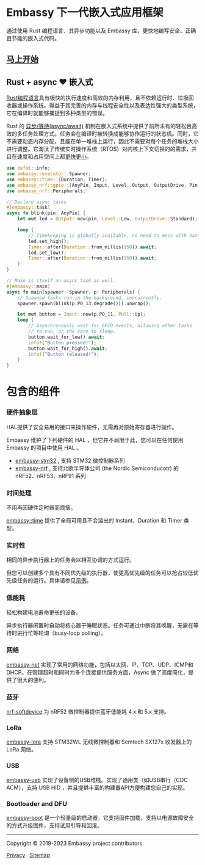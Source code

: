 # Embassy 下一代嵌入式应用框架
通过使用 Rust 编程语言、其异步功能以及 Embassy 库，更快地编写安全、正确且节能的嵌入式代码。

## [马上开始](https://embassy.dev/book/dev/getting_started.html)

## Rust + async ❤️ 嵌入式

[Rust编程语言](https://www.rust-lang.org/)具有极快的执行速度和高效的内存利用，且不依赖运行时、垃圾回收器或操作系统。得益于其完善的内存与线程安全性以及表达性强大的类型系统，它在编译时就能够捕捉到多种类型的错误。

Rust 的 [异步/等待(async/await)](https://rust-lang.github.io/async-book/) 机制在嵌入式系统中提供了前所未有的轻松且高效的多任务处理方式。任务会在编译时被转换成能够协作运行的状态机。同时，它不需要动态内存分配，且能在单一堆栈上运行，因此不需要对每个任务的堆栈大小进行调整。它淘汰了传统实时操作系统（RTOS）对内核上下文切换的的需求，并且在速度和占用空间上都[更快更小](https://tweedegolf.nl/en/blog/65/async-rust-vs-rtos-showdown)。

```rust
use defmt::info;
use embassy::executor::Spawner;
use embassy::time::{Duration, Timer};
use embassy_nrf::gpio::{AnyPin, Input, Level, Output, OutputDrive, Pin, Pull};
use embassy_nrf::Peripherals;

// Declare async tasks
#[embassy::task]
async fn blink(pin: AnyPin) {
    let mut led = Output::new(pin, Level::Low, OutputDrive::Standard);

    loop {
        // Timekeeping is globally available, no need to mess with hardware timers.
        led.set_high();
        Timer::after(Duration::from_millis(150)).await;
        led.set_low();
        Timer::after(Duration::from_millis(150)).await;
    }
}

// Main is itself an async task as well.
#[embassy::main]
async fn main(spawner: Spawner, p: Peripherals) {
    // Spawned tasks run in the background, concurrently.
    spawner.spawn(blink(p.P0_13.degrade())).unwrap();

    let mut button = Input::new(p.P0_11, Pull::Up);
    loop {
        // Asynchronously wait for GPIO events, allowing other tasks
        // to run, or the core to sleep.
        button.wait_for_low().await;
        info!("Button pressed!");
        button.wait_for_high().await;
        info!("Button released!");
    }
}
```

# 包含的组件

### 硬件抽象层

HAL提供了安全易用的接口来操作硬件，无需再对原始寄存器进行操作。

Embassy 维护了下列硬件的 HAL ，但它并不局限于此，您可以在任何使用 Embassy 的项目中使用 HAL 。

* [embassy-stm32](https://docs.embassy.dev/embassy-stm32/) , 支持 STM32 微控制器系列
* [embassy-nrf](https://docs.embassy.dev/embassy-nrf/) , 支持北欧半导体公司 \(the Nordic Semiconducotr\) 的 nRF52、nRF53、nRF91 系列

### 时间处理

不用再因硬件定时器而烦恼。 

 [embassy::time](https://docs.embassy.dev/embassy-time/) 提供了全局可用且不会溢出的 Instant、Duration 和 Timer 类型。

### 实时性

相同的异步执行器上的任务会以相互协调的方式运行。

但您可以创建多个具有不同优先级的执行器，使更高优先级的任务可以抢占较低优先级任务的运行。具体请参见[示例](https://github.com/embassy-rs/embassy/blob/master/examples/nrf52840/src/bin/multiprio.rs)。

### 低能耗

轻松构建电池寿命更长的设备。

异步执行器闲置时自动将核心置于睡眠状态。任务可通过中断将其唤醒，无需在等待时进行忙等轮询（busy-loop polling）。

### 网络

[embassy-net](https://docs.embassy.dev/embassy-net/) 实现了常用的网络功能，包括以太网、IP、TCP、UDP、ICMP和DHCP。在管理超时和同时为多个连接提供服务方面，Async 做了高度简化，提供了很大的便利。

### 蓝牙

[nrf-softdevice](https://github.com/embassy-rs/nrf-softdevice) 为 nRF52 微控制器提供蓝牙低能耗 4.x 和 5.x 支持。

### LoRa

[embassy-lora](https://docs.embassy.dev/embassy-lora/) 支持 STM32WL 无线微控制器和 Semtech SX127x 收发器上的 LoRa 网络。

### USB

[embassy-usb](https://docs.embassy.dev/embassy-usb/) 实现了设备侧的USB堆栈。实现了通用类（如USB串行（CDC ACM），支持 USB HID ，并且提供丰富的构建器API方便构建您自己的实现。

### Bootloader and DFU

[embassy-boot](https://github.com/embassy-rs/embassy/tree/master/embassy-boot) 是一个轻量级的启动器，它支持固件加载，支持以电源故障安全的方式升级固件，支持试用引导和回滚。

* * *

Copyright © 2019-2023 Embassy project contributors

[Privacy](https://embassy.dev/privacy/)   [Sitemap](https://embassy.dev/sitemap.xml)